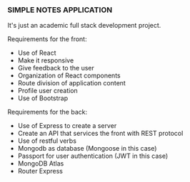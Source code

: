 ### SIMPLE NOTES APPLICATION

It's just an academic full stack development project.

Requirements for the front:

- Use of React
- Make it responsive
- Give feedback to the user
- Organization of React components
- Route division of application content
- Profile user creation
- Use of Bootstrap

Requirements for the back:

- Use of Express to create a server
- Create an API that services the front with REST protocol
- Use of restful verbs
- Mongodb as database (Mongoose in this case)
- Passport for user authentication (JWT in this case)
- MongoDB Atlas
- Router Express
